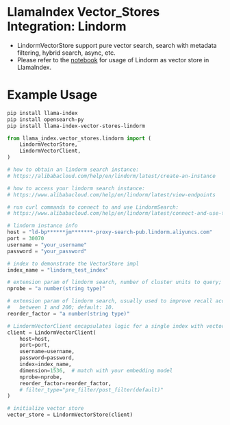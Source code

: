 # LlamaIndex Vector_Stores Integration: Lindorm

- LindormVectorStore support pure vector search, search with metadata filtering, hybrid search, async, etc.
- Please refer to the [notebook](../../../docs/examples/vector_stores/LindormDemo.ipynb) for usage of Lindorm as vector store in LlamaIndex.

# Example Usage

```sh
pip install llama-index
pip install opensearch-py
pip install llama-index-vector-stores-lindorm
```

```python
from llama_index.vector_stores.lindorm import (
    LindormVectorStore,
    LindormVectorClient,
)

# how to obtain an lindorm search instance:
# https://alibabacloud.com/help/en/lindorm/latest/create-an-instance

# how to access your lindorm search instance:
# https://www.alibabacloud.com/help/en/lindorm/latest/view-endpoints

# run curl commands to connect to and use LindormSearch:
# https://www.alibabacloud.com/help/en/lindorm/latest/connect-and-use-the-search-engine-with-the-curl-command

# lindorm instance info
host = "ld-bp******jm*******-proxy-search-pub.lindorm.aliyuncs.com"
port = 30070
username = "your_username"
password = "your_password"

# index to demonstrate the VectorStore impl
index_name = "lindorm_test_index"

# extension param of lindorm search, number of cluster units to query; between 1 and method.parameters.nlist.
nprobe = "a number(string type)"

# extension param of lindorm search, usually used to improve recall accuracy, but it increases performance overhead;
#   between 1 and 200; default: 10.
reorder_factor = "a number(string type)"

# LindormVectorClient encapsulates logic for a single index with vector search enabled
client = LindormVectorClient(
    host=host,
    port=port,
    username=username,
    password=password,
    index=index_name,
    dimension=1536,  # match with your embedding model
    nprobe=nprobe,
    reorder_factor=reorder_factor,
    # filter_type="pre_filter/post_filter(default)"
)

# initialize vector store
vector_store = LindormVectorStore(client)
```
